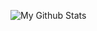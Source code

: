 ![My Github Stats](https://github-readme-stats.vercel.app/api?username=ravichandran-blog&show_icons=true)
